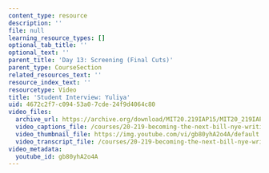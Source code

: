```yaml
---
content_type: resource
description: ''
file: null
learning_resource_types: []
optional_tab_title: ''
optional_text: ''
parent_title: 'Day 13: Screening (Final Cuts)'
parent_type: CourseSection
related_resources_text: ''
resource_index_text: ''
resourcetype: Video
title: 'Student Interview: Yuliya'
uid: 4672c2f7-c094-53a0-7cde-24f9d4064c80
video_files:
  archive_url: https://archive.org/download/MIT20.219IAP15/MIT20_219IAP15_D13P3_300k.mp4
  video_captions_file: /courses/20-219-becoming-the-next-bill-nye-writing-and-hosting-the-educational-show-january-iap-2015/a78e48d8f4bb599a86984547cc849fda_gb80yhA2o4A.vtt
  video_thumbnail_file: https://img.youtube.com/vi/gb80yhA2o4A/default.jpg
  video_transcript_file: /courses/20-219-becoming-the-next-bill-nye-writing-and-hosting-the-educational-show-january-iap-2015/c0d9fe28acc915a603bc274256bf4ef7_gb80yhA2o4A.pdf
video_metadata:
  youtube_id: gb80yhA2o4A
---
```

